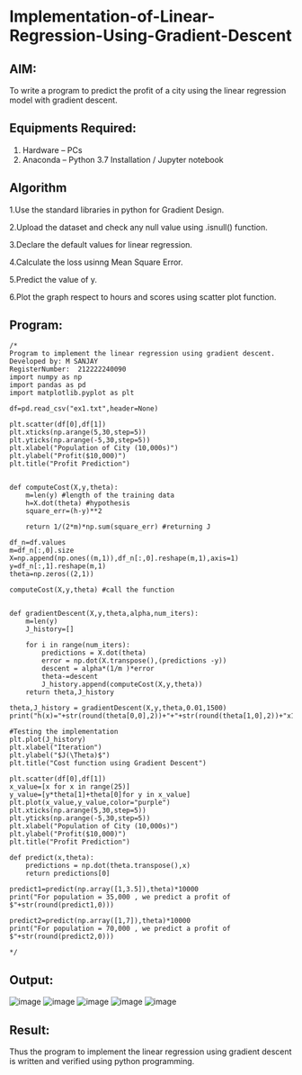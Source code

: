 # Implementation-of-Linear-Regression-Using-Gradient-Descent

## AIM:
To write a program to predict the profit of a city using the linear regression model with gradient descent.

## Equipments Required:
1. Hardware – PCs
2. Anaconda – Python 3.7 Installation / Jupyter notebook
## Algorithm
1.Use the standard libraries in python for Gradient Design.

2.Upload the dataset and check any null value using .isnull() function.

3.Declare the default values for linear regression.

4.Calculate the loss usinng Mean Square Error.

5.Predict the value of y.

6.Plot the graph respect to hours and scores using scatter plot function.

## Program:
```
/*
Program to implement the linear regression using gradient descent.
Developed by: M SANJAY
RegisterNumber:  212222240090
import numpy as np
import pandas as pd
import matplotlib.pyplot as plt

df=pd.read_csv("ex1.txt",header=None)

plt.scatter(df[0],df[1])
plt.xticks(np.arange(5,30,step=5))
plt.yticks(np.arange(-5,30,step=5))
plt.xlabel("Population of City (10,000s)")
plt.ylabel("Profit($10,000)")
plt.title("Profit Prediction")


def computeCost(X,y,theta):
    m=len(y) #length of the training data
    h=X.dot(theta) #hypothesis
    square_err=(h-y)**2
    
    return 1/(2*m)*np.sum(square_err) #returning J

df_n=df.values
m=df_n[:,0].size
X=np.append(np.ones((m,1)),df_n[:,0].reshape(m,1),axis=1)
y=df_n[:,1].reshape(m,1)
theta=np.zeros((2,1))

computeCost(X,y,theta) #call the function


def gradientDescent(X,y,theta,alpha,num_iters):
    m=len(y)
    J_history=[]
    
    for i in range(num_iters):
        predictions = X.dot(theta)
        error = np.dot(X.transpose(),(predictions -y))
        descent = alpha*(1/m )*error
        theta-=descent
        J_history.append(computeCost(X,y,theta))
    return theta,J_history

theta,J_history = gradientDescent(X,y,theta,0.01,1500)
print("h(x)="+str(round(theta[0,0],2))+"+"+str(round(theta[1,0],2))+"x1")

#Testing the implementation
plt.plot(J_history)
plt.xlabel("Iteration")
plt.ylabel("$J(\Theta)$")
plt.title("Cost function using Gradient Descent")

plt.scatter(df[0],df[1])
x_value=[x for x in range(25)]
y_value=[y*theta[1]+theta[0]for y in x_value]
plt.plot(x_value,y_value,color="purple")
plt.xticks(np.arange(5,30,step=5))
plt.yticks(np.arange(-5,30,step=5))
plt.xlabel("Population of City (10,000s)")
plt.ylabel("Profit($10,000)")
plt.title("Profit Prediction")

def predict(x,theta):
    predictions = np.dot(theta.transpose(),x)
    return predictions[0]

predict1=predict(np.array([1,3.5]),theta)*10000
print("For population = 35,000 , we predict a profit of $"+str(round(predict1,0)))

predict2=predict(np.array([1,7]),theta)*10000
print("For population = 70,000 , we predict a profit of $"+str(round(predict2,0)))

*/
```

## Output:
![image](https://github.com/Sanjay22006832/Implementation-of-Linear-Regression-Using-Gradient-Descent/assets/119830477/e08a8ff6-1c1d-4dd1-895b-acc2ea8917d7)
![image](https://github.com/Sanjay22006832/Implementation-of-Linear-Regression-Using-Gradient-Descent/assets/119830477/5bc9afe3-1b8a-48bc-ad48-be41770c5fd7)
![image](https://github.com/Sanjay22006832/Implementation-of-Linear-Regression-Using-Gradient-Descent/assets/119830477/3b30052b-3e64-44fc-815e-63177f509b0e)
![image](https://github.com/Sanjay22006832/Implementation-of-Linear-Regression-Using-Gradient-Descent/assets/119830477/29bb2297-01bd-45b9-8cdc-77ca1d6f1cd4)
![image](https://github.com/Sanjay22006832/Implementation-of-Linear-Regression-Using-Gradient-Descent/assets/119830477/733dac72-8b24-4a26-b0c0-83a025b2d035)



## Result:
Thus the program to implement the linear regression using gradient descent is written and verified using python programming.
